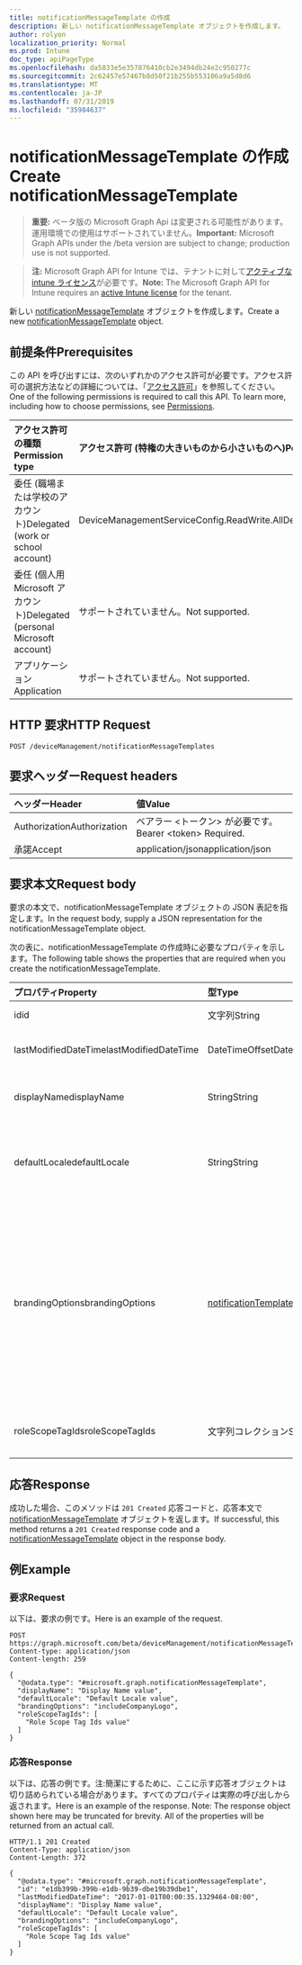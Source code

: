 ```yaml
---
title: notificationMessageTemplate の作成
description: 新しい notificationMessageTemplate オブジェクトを作成します。
author: rolyon
localization_priority: Normal
ms.prod: Intune
doc_type: apiPageType
ms.openlocfilehash: da5833e5e357876410cb2e3494db24e2c950277c
ms.sourcegitcommit: 2c62457e57467b8d50f21b255b553106a9a5d8d6
ms.translationtype: MT
ms.contentlocale: ja-JP
ms.lasthandoff: 07/31/2019
ms.locfileid: "35984637"
---
```

# <a name="create-notificationmessagetemplate"></a><span data-ttu-id="1e5c5-103">notificationMessageTemplate の作成</span><span class="sxs-lookup"><span data-stu-id="1e5c5-103">Create notificationMessageTemplate</span></span>

> <span data-ttu-id="1e5c5-104">**重要:** ベータ版の Microsoft Graph Api は変更される可能性があります。運用環境での使用はサポートされていません。</span><span class="sxs-lookup"><span data-stu-id="1e5c5-104">**Important:** Microsoft Graph APIs under the /beta version are subject to change; production use is not supported.</span></span>

> <span data-ttu-id="1e5c5-105">**注:** Microsoft Graph API for Intune では、テナントに対して[アクティブな intune ライセンス](https://go.microsoft.com/fwlink/?linkid=839381)が必要です。</span><span class="sxs-lookup"><span data-stu-id="1e5c5-105">**Note:** The Microsoft Graph API for Intune requires an [active Intune license](https://go.microsoft.com/fwlink/?linkid=839381) for the tenant.</span></span>

<span data-ttu-id="1e5c5-106">新しい [notificationMessageTemplate](../resources/intune-notification-notificationmessagetemplate.md) オブジェクトを作成します。</span><span class="sxs-lookup"><span data-stu-id="1e5c5-106">Create a new [notificationMessageTemplate](../resources/intune-notification-notificationmessagetemplate.md) object.</span></span>

## <a name="prerequisites"></a><span data-ttu-id="1e5c5-107">前提条件</span><span class="sxs-lookup"><span data-stu-id="1e5c5-107">Prerequisites</span></span>
<span data-ttu-id="1e5c5-p101">この API を呼び出すには、次のいずれかのアクセス許可が必要です。アクセス許可の選択方法などの詳細については、「[アクセス許可](/graph/permissions-reference)」を参照してください。</span><span class="sxs-lookup"><span data-stu-id="1e5c5-p101">One of the following permissions is required to call this API. To learn more, including how to choose permissions, see [Permissions](/graph/permissions-reference).</span></span>

|<span data-ttu-id="1e5c5-110">アクセス許可の種類</span><span class="sxs-lookup"><span data-stu-id="1e5c5-110">Permission type</span></span>|<span data-ttu-id="1e5c5-111">アクセス許可 (特権の大きいものから小さいものへ)</span><span class="sxs-lookup"><span data-stu-id="1e5c5-111">Permissions (from most to least privileged)</span></span>|
|:---|:---|
|<span data-ttu-id="1e5c5-112">委任 (職場または学校のアカウント)</span><span class="sxs-lookup"><span data-stu-id="1e5c5-112">Delegated (work or school account)</span></span>|<span data-ttu-id="1e5c5-113">DeviceManagementServiceConfig.ReadWrite.All</span><span class="sxs-lookup"><span data-stu-id="1e5c5-113">DeviceManagementServiceConfig.ReadWrite.All</span></span>|
|<span data-ttu-id="1e5c5-114">委任 (個人用 Microsoft アカウント)</span><span class="sxs-lookup"><span data-stu-id="1e5c5-114">Delegated (personal Microsoft account)</span></span>|<span data-ttu-id="1e5c5-115">サポートされていません。</span><span class="sxs-lookup"><span data-stu-id="1e5c5-115">Not supported.</span></span>|
|<span data-ttu-id="1e5c5-116">アプリケーション</span><span class="sxs-lookup"><span data-stu-id="1e5c5-116">Application</span></span>|<span data-ttu-id="1e5c5-117">サポートされていません。</span><span class="sxs-lookup"><span data-stu-id="1e5c5-117">Not supported.</span></span>|

## <a name="http-request"></a><span data-ttu-id="1e5c5-118">HTTP 要求</span><span class="sxs-lookup"><span data-stu-id="1e5c5-118">HTTP Request</span></span>
<!-- {
  "blockType": "ignored"
}
-->
``` http
POST /deviceManagement/notificationMessageTemplates
```

## <a name="request-headers"></a><span data-ttu-id="1e5c5-119">要求ヘッダー</span><span class="sxs-lookup"><span data-stu-id="1e5c5-119">Request headers</span></span>
|<span data-ttu-id="1e5c5-120">ヘッダー</span><span class="sxs-lookup"><span data-stu-id="1e5c5-120">Header</span></span>|<span data-ttu-id="1e5c5-121">値</span><span class="sxs-lookup"><span data-stu-id="1e5c5-121">Value</span></span>|
|:---|:---|
|<span data-ttu-id="1e5c5-122">Authorization</span><span class="sxs-lookup"><span data-stu-id="1e5c5-122">Authorization</span></span>|<span data-ttu-id="1e5c5-123">ベアラー &lt;トークン&gt; が必要です。</span><span class="sxs-lookup"><span data-stu-id="1e5c5-123">Bearer &lt;token&gt; Required.</span></span>|
|<span data-ttu-id="1e5c5-124">承諾</span><span class="sxs-lookup"><span data-stu-id="1e5c5-124">Accept</span></span>|<span data-ttu-id="1e5c5-125">application/json</span><span class="sxs-lookup"><span data-stu-id="1e5c5-125">application/json</span></span>|

## <a name="request-body"></a><span data-ttu-id="1e5c5-126">要求本文</span><span class="sxs-lookup"><span data-stu-id="1e5c5-126">Request body</span></span>
<span data-ttu-id="1e5c5-127">要求の本文で、notificationMessageTemplate オブジェクトの JSON 表記を指定します。</span><span class="sxs-lookup"><span data-stu-id="1e5c5-127">In the request body, supply a JSON representation for the notificationMessageTemplate object.</span></span>

<span data-ttu-id="1e5c5-128">次の表に、notificationMessageTemplate の作成時に必要なプロパティを示します。</span><span class="sxs-lookup"><span data-stu-id="1e5c5-128">The following table shows the properties that are required when you create the notificationMessageTemplate.</span></span>

|<span data-ttu-id="1e5c5-129">プロパティ</span><span class="sxs-lookup"><span data-stu-id="1e5c5-129">Property</span></span>|<span data-ttu-id="1e5c5-130">型</span><span class="sxs-lookup"><span data-stu-id="1e5c5-130">Type</span></span>|<span data-ttu-id="1e5c5-131">説明</span><span class="sxs-lookup"><span data-stu-id="1e5c5-131">Description</span></span>|
|:---|:---|:---|
|<span data-ttu-id="1e5c5-132">id</span><span class="sxs-lookup"><span data-stu-id="1e5c5-132">id</span></span>|<span data-ttu-id="1e5c5-133">文字列</span><span class="sxs-lookup"><span data-stu-id="1e5c5-133">String</span></span>|<span data-ttu-id="1e5c5-134">エンティティのキー。</span><span class="sxs-lookup"><span data-stu-id="1e5c5-134">Key of the entity.</span></span>|
|<span data-ttu-id="1e5c5-135">lastModifiedDateTime</span><span class="sxs-lookup"><span data-stu-id="1e5c5-135">lastModifiedDateTime</span></span>|<span data-ttu-id="1e5c5-136">DateTimeOffset</span><span class="sxs-lookup"><span data-stu-id="1e5c5-136">DateTimeOffset</span></span>|<span data-ttu-id="1e5c5-137">オブジェクトの最終更新の DateTime。</span><span class="sxs-lookup"><span data-stu-id="1e5c5-137">DateTime the object was last modified.</span></span>|
|<span data-ttu-id="1e5c5-138">displayName</span><span class="sxs-lookup"><span data-stu-id="1e5c5-138">displayName</span></span>|<span data-ttu-id="1e5c5-139">String</span><span class="sxs-lookup"><span data-stu-id="1e5c5-139">String</span></span>|<span data-ttu-id="1e5c5-140">通知メッセージ テンプレートの表示名。</span><span class="sxs-lookup"><span data-stu-id="1e5c5-140">Display name for the Notification Message Template.</span></span>|
|<span data-ttu-id="1e5c5-141">defaultLocale</span><span class="sxs-lookup"><span data-stu-id="1e5c5-141">defaultLocale</span></span>|<span data-ttu-id="1e5c5-142">String</span><span class="sxs-lookup"><span data-stu-id="1e5c5-142">String</span></span>|<span data-ttu-id="1e5c5-143">要求されたロケールが使用できないときにフォールバックする既定のロケール。</span><span class="sxs-lookup"><span data-stu-id="1e5c5-143">The default locale to fallback onto when the requested locale is not available.</span></span>|
|<span data-ttu-id="1e5c5-144">brandingOptions</span><span class="sxs-lookup"><span data-stu-id="1e5c5-144">brandingOptions</span></span>|[<span data-ttu-id="1e5c5-145">notificationTemplateBrandingOptions</span><span class="sxs-lookup"><span data-stu-id="1e5c5-145">notificationTemplateBrandingOptions</span></span>](../resources/intune-notification-notificationtemplatebrandingoptions.md)|<span data-ttu-id="1e5c5-146">メッセージ テンプレートのブランド化オプション。</span><span class="sxs-lookup"><span data-stu-id="1e5c5-146">The Message Template Branding Options.</span></span> <span data-ttu-id="1e5c5-147">ブランド化は、Intune 管理コンソールで定義されます。</span><span class="sxs-lookup"><span data-stu-id="1e5c5-147">Branding is defined in the Intune Admin Console.</span></span> <span data-ttu-id="1e5c5-148">可能な値は、`none`、`includeCompanyLogo`、`includeCompanyName`、`includeContactInformation` です。</span><span class="sxs-lookup"><span data-stu-id="1e5c5-148">Possible values are: `none`, `includeCompanyLogo`, `includeCompanyName`, `includeContactInformation`.</span></span>|
|<span data-ttu-id="1e5c5-149">roleScopeTagIds</span><span class="sxs-lookup"><span data-stu-id="1e5c5-149">roleScopeTagIds</span></span>|<span data-ttu-id="1e5c5-150">文字列コレクション</span><span class="sxs-lookup"><span data-stu-id="1e5c5-150">String collection</span></span>|<span data-ttu-id="1e5c5-151">このエンティティインスタンスの範囲タグのリスト。</span><span class="sxs-lookup"><span data-stu-id="1e5c5-151">List of Scope Tags for this Entity instance.</span></span>|



## <a name="response"></a><span data-ttu-id="1e5c5-152">応答</span><span class="sxs-lookup"><span data-stu-id="1e5c5-152">Response</span></span>
<span data-ttu-id="1e5c5-153">成功した場合、このメソッドは `201 Created` 応答コードと、応答本文で [notificationMessageTemplate](../resources/intune-notification-notificationmessagetemplate.md) オブジェクトを返します。</span><span class="sxs-lookup"><span data-stu-id="1e5c5-153">If successful, this method returns a `201 Created` response code and a [notificationMessageTemplate](../resources/intune-notification-notificationmessagetemplate.md) object in the response body.</span></span>

## <a name="example"></a><span data-ttu-id="1e5c5-154">例</span><span class="sxs-lookup"><span data-stu-id="1e5c5-154">Example</span></span>

### <a name="request"></a><span data-ttu-id="1e5c5-155">要求</span><span class="sxs-lookup"><span data-stu-id="1e5c5-155">Request</span></span>
<span data-ttu-id="1e5c5-156">以下は、要求の例です。</span><span class="sxs-lookup"><span data-stu-id="1e5c5-156">Here is an example of the request.</span></span>
``` http
POST https://graph.microsoft.com/beta/deviceManagement/notificationMessageTemplates
Content-type: application/json
Content-length: 259

{
  "@odata.type": "#microsoft.graph.notificationMessageTemplate",
  "displayName": "Display Name value",
  "defaultLocale": "Default Locale value",
  "brandingOptions": "includeCompanyLogo",
  "roleScopeTagIds": [
    "Role Scope Tag Ids value"
  ]
}
```

### <a name="response"></a><span data-ttu-id="1e5c5-157">応答</span><span class="sxs-lookup"><span data-stu-id="1e5c5-157">Response</span></span>
<span data-ttu-id="1e5c5-p103">以下は、応答の例です。注:簡潔にするために、ここに示す応答オブジェクトは切り詰められている場合があります。すべてのプロパティは実際の呼び出しから返されます。</span><span class="sxs-lookup"><span data-stu-id="1e5c5-p103">Here is an example of the response. Note: The response object shown here may be truncated for brevity. All of the properties will be returned from an actual call.</span></span>
``` http
HTTP/1.1 201 Created
Content-Type: application/json
Content-Length: 372

{
  "@odata.type": "#microsoft.graph.notificationMessageTemplate",
  "id": "e1db399b-399b-e1db-9b39-dbe19b39dbe1",
  "lastModifiedDateTime": "2017-01-01T00:00:35.1329464-08:00",
  "displayName": "Display Name value",
  "defaultLocale": "Default Locale value",
  "brandingOptions": "includeCompanyLogo",
  "roleScopeTagIds": [
    "Role Scope Tag Ids value"
  ]
}
```





